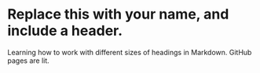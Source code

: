 # Replace this with your name, and include a header.
Learning how to work with different sizes of headings in Markdown. GitHub pages are lit.
